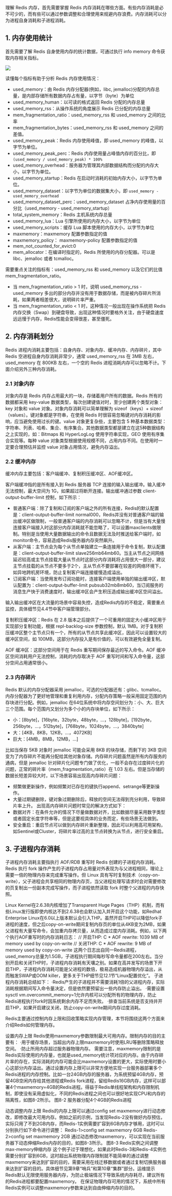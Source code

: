 理解 Redis 内存，首先需要掌握 Redis 内存消耗在哪些方面。有些内存消耗是必不可少的，而有些可以通过参数调整和合理使用来规避内存浪费。内存消耗可以分为进程自身消耗和子进程消耗。

## 1. 内存使用统计

首先需要了解 Redis 自身使用内存的统计数据，可通过执行 info memory 命令获取内存相关指标。

![](1)

读懂每个指标有助于分析 Redis 内存使用情况：
- used_memory：由 Redis 内存分配器(例如，libc, jemalloc)分配的内存总量，是内部存储所有数据内存占有量，以字节（byte）为单位
- used_memory_human：以可读的格式返回 Redis 分配的内存总量
- used_memory_rss：从操作系统的角度展示 Redis 已分配的内存总量
- mem_fragmentation_ratio：used_memory_rss 和 used_memory 之间的比率
- mem_fragmentation_bytes：used_memory_rss 和 used_memory 之间的差值。
- used_memory_peak：Redis 内存使用峰值，即 used_memory 的峰值，以字节为单位。
- used_memory_peak_perc：Redis 内存使用量占峰值内存的百分比，即 `(used_memory / used_memory_peak) * 100%`
- used_memory_overhead：服务器为管理其内部数据结构而分配的内存大小，以字节为单位。
- used_memory_startup：Redis 在启动时消耗的初始内存大小，以字节为单位。
- used_memory_dataset：以字节为单位的数据集大小，即 `used_memory - used_memory_overhead`
- used_memory_dataset_perc：used_memory_dataset 占净内存使用量的百分比（used_memory - used_memory_startup）
- total_system_memory：Redis 主机系统内存总量
- used_memory_lua：Lua 引擎所使用的内存大小，以字节为单位
- used_memory_scripts：缓存 Lua 脚本使用的内存大小，以字节为单位
- maxmemory：maxmemory 配置参数指定的值
- maxmemory_policy： maxmemory-policy 配置参数指定的值
- mem_not_counted_for_evict:0
- mem_allocator：在编译时指定的，Redis 所使用的内存分配器。可以是 libc、jemalloc 或者 tcmalloc。

需要重点关注的指标有：used_memory_rss 和 used_memory 以及它们的比值 mem_fragmentation_ratio。
- 当 mem_fragmentation_ratio > 1 时，说明 used_memory_rss - used_memory 多出的部分内存并没有用于数据存储，而是被内存碎片所消耗，如果两者相差很大，说明碎片率严重。
- 当 mem_fragmentation_ratio < 1 时，这种情况一般出现在操作系统把 Redis 内存交换（Swap）到硬盘导致，出现这种情况时要格外关注，由于硬盘速度远远慢于内存，Redis性能会变得很差，甚至僵死。

## 2. 内存消耗划分

Redis 进程内消耗主要包括：自身内存、对象内存、缓冲内存、内存碎片，其中 Redis 空进程自身内存消耗非常少，通常 used_memory_rss 在 3MB 左右，used_memory 在 800KB 左右，一个空的 Redis 进程消耗内存可以忽略不计。下面介绍另外三种内存消耗。

### 2.1 对象内存

对象内存是 Redis 内存占用最大的一块，存储着用户所有的数据。Redis 所有的数据都采用 key-value 数据类型，每次创建键值对时，至少创建两个类型对象：key 对象和 value 对象。对象内存消耗可以简单理解为 sizeof（keys）+ sizeof（values）。键对象都是字符串，在使用 Redis 时很容易忽略键对内存消耗的影响，应当避免使用过长的键。value 对象更复杂些，主要包含 5 种基本数据类型：字符串、列表、哈希、集合、有序集合。其他数据类型都是建立在这5种数据结构之上实现的，如：Bitmaps 和 HyperLogLog 使用字符串实现，GEO 使用有序集合实现等。每种 value 对象类型根据使用规模不同，占用内存不同。在使用时一定要合理预估并监控 value 对象占用情况，避免内存溢出。

### 2.2 缓冲内存

缓冲内存主要包括：客户端缓冲、复制积压缓冲区、AOF缓冲区。

客户端缓冲指的是所有接入到 Redis 服务器 TCP 连接的输入输出缓冲。输入缓冲无法控制，最大空间为 1G，如果超过将断开连接。输出缓冲通过参数 client-output-buffer-limit 控制，如下所示：
- 普通客户端：除了复制和订阅的客户端之外的所有连接，Redis的默认配置是：client-output-buffer-limit normal000，Redis并没有对普通客户端的输出缓冲区做限制，一般普通客户端的内存消耗可以忽略不计，但是当有大量慢连接客户端接入时这部分内存消耗就不能忽略了，可以设置maxclients做限制。特别是当使用大量数据输出的命令且数据无法及时推送给客户端时，如monitor命令，容易造成Redis服务器内存突然飙升。
- 从客户端：主节点会为每个从节点单独建立一条连接用于命令复制，默认配置是：client-output-buffer-limit slave256mb64mb60。当主从节点之间网络延迟较高或主节点挂载大量从节点时这部分内存消耗将占用很大一部分，建议主节点挂载的从节点不要多于2个，主从节点不要部署在较差的网络环境下，如异地跨机房环境，防止复制客户端连接缓慢造成溢出。
- 订阅客户端：当使用发布订阅功能时，连接客户端使用单独的输出缓冲区，默认配置为：client-output-buffer-limit pubsub32mb8mb60，当订阅服务的消息生产快于消费速度时，输出缓冲区会产生积压造成输出缓冲区空间溢出。

输入输出缓冲区在大流量的场景中容易失控，造成Redis内存的不稳定，需要重点监控，具体细节见4.4节中客户端管理部分。

复制积压缓冲区：Redis 在 2.8 版本之后提供了一个可重用的固定大小缓冲区用于实现部分复制功能，根据 repl-backlog-size 参数控制，默认 1MB。对于复制积压缓冲区整个主节点只有一个，所有的从节点共享此缓冲区，因此可以设置较大的缓冲区空间，如 100MB，这部分内存投入是有价值的，可以有效避免全量复制。

AOF 缓冲区：这部分空间用于在 Redis 重写期间保存最近的写入命令。AOF 缓冲区空间消耗用户无法控制，消耗的内存取决于 AOF 重写时间和写入命令量，这部分空间占用通常很小。

### 2.3 内存碎片

Redis 默认的内存分配器采用 jemalloc，可选的分配器还有：glibc、tcmalloc。内存分配器为了更好地管理和重复利用内存，分配内存策略一般采用固定范围的内存块进行分配。例如，jemalloc 在64位系统中将内存空间划分为：小、大、巨大三个范围。每个范围内又划分为多个小的内存块单位，如下所示：
- 小：[8byte]，[16byte，32byte，48byte，...，128byte]，[192byte，256byte，...，512byte]，[768byte，1024byte，...，3840byte]
- 大：[4KB，8KB，12KB，...，4072KB]
- 巨大：[4MB，8MB，12MB，...]

比如当保存 5KB 对象时 jemalloc 可能会采用 8KB 的块存储，而剩下的 3KB 空间变为了内存碎片不能再分配给其他对象存储。内存碎片问题虽然是所有内存服务的通病，但是 jemalloc 针对碎片化问题专门做了优化，一般不会存在过度碎片化的问题，正常的碎片率（mem_fragmentation_ratio）在 1.03 左右。但是当存储的数据长短差异较大时，以下场景容易出现高内存碎片问题：
- 频繁做更新操作，例如频繁对已存在的键执行append、setrange等更新操作。
- 大量过期键删除，键对象过期删除后，释放的空间无法得到充分利用，导致碎片率上升。
出现高内存碎片问题时常见的解决方式如下：
- 数据对齐：在条件允许的情况下尽量做数据对齐，比如数据尽量采用数字类型或者固定长度字符串等，但是这要视具体的业务而定，有些场景无法做到。
- 安全重启：重启节点可以做到内存碎片重新整理，因此可以利用高可用架构，如Sentinel或Cluster，将碎片率过高的主节点转换为从节点，进行安全重启。

## 3. 子进程内存消耗

子进程内存消耗主要指执行 AOF/RDB 重写时 Redis 创建的子进程内存消耗。Redis 执行 fork 操作产生的子进程内存占用量对外表现为与父进程相同，理论上需要一倍的物理内存来完成重写操作。但 Linux 具有写时复制技术（copy-on-write），父子进程会共享相同的物理内存页，当父进程处理写请求时会对需要修改的页复制出一份副本完成写操作，而子进程依然读取 fork 时整个父进程的内存快照。

Linux Kernel在2.6.38内核增加了Transparent Huge Pages（THP）机制，而有些Linux发行版即使内核达不到2.6.38也会默认加入并开启这个功能，如Redhat Enterprise Linux在6.0以上版本默认会引入THP。虽然开启THP可以降低fork子进程的速度，但之后copy-on-write期间复制内存页的单位从4KB变为2MB，如果父进程有大量写命令，会加重内存拷贝量，从而造成过度内存消耗。例如，以下两个执行AOF重写时的内存消耗日志：
// 开启THP:
C * AOF rewrite: 1039 MB of memory used by copy-on-write
// 关闭THP:
C * AOF rewrite: 9 MB of memory used by copy-on-write
这两个日志出自同一Redis进程，used_memory总量为1.5GB，子进程执行期间每秒写命令量都在200左右。当分别开启和关闭THP时，子进程内存消耗有天壤之别。如果在高并发写的场景下开启THP，子进程内存消耗可能是父进程的数倍，极易造成机器物理内存溢出，从而触发SWAP或OOM killer，更多关于THP细节见12.1节“Linux配置优化”。
子进程内存消耗总结如下：
·Redis产生的子进程并不需要消耗1倍的父进程内存，实际消耗根据期间写入命令量决定，但是依然要预留出一些内存防止溢出。
·需要设置sysctl vm.overcommit_memory=1允许内核可以分配所有的物理内存，防止Redis进程执行fork时因系统剩余内存不足而失败。
·排查当前系统是否支持并开启THP，如果开启建议关闭，防止copy-on-write期间内存过度消耗。

Redis主要通过控制内存上限和回收策略实现内存管理，本节将围绕这两个方面来介绍Redis如何管理内存。

设置内存上限
Redis使用maxmemory参数限制最大可用内存。限制内存的目的主要有：
·用于缓存场景，当超出内存上限maxmemory时使用LRU等删除策略释放空间。
·防止所用内存超过服务器物理内存。
需要注意，maxmemory限制的是Redis实际使用的内存量，也就是used_memory统计项对应的内存。由于内存碎片率的存在，实际消耗的内存可能会比maxmemory设置的更大，实际使用时要小心这部分内存溢出。通过设置内存上限可以非常方便地实现一台服务器部署多个Redis进程的内存控制。比如一台24GB内存的服务器，为系统预留4GB内存，预留4GB空闲内存给其他进程或Redis fork进程，留给Redis16GB内存，这样可以部署4个maxmemory=4GB的Redis进程。得益于Redis单线程架构和内存限制机制，即使没有采用虚拟化，不同的Redis进程之间也可以很好地实现CPU和内存的隔离性，如图8-2所示。
图8-2 服务器分配4个4GB的Redis进程


动态调整内存上限
Redis的内存上限可以通过config set maxmemory进行动态修改，即修改最大可用内存。例如之前的示例，当发现Redis-2没有做好内存预估，实际只用了不到2GB内存，而Redis-1实例需要扩容到6GB内存才够用，这时可以分别执行如下命令进行调整：
Redis-1>config set maxmemory 6GB
Redis-2>config set maxmemory 2GB
通过动态修改maxmemory，可以实现在当前服务器下动态伸缩Redis内存的目的，如图8-3所示。
图8-3 Redis实例之间调整max-memory伸缩内存
这个例子过于理想化，如果此时Redis-3和Redis-4实例也需要分别扩容到6GB，这时超出系统物理内存限制就不能简单的通过调整maxmemory来达到扩容的目的，需要采用在线迁移数据或者通过复制切换服务器来达到扩容的目的。具体细节见第9章“哨兵”和第10章“集群”部分。运维提示
Redis默认无限使用服务器内存，为防止极端情况下导致系统内存耗尽，建议所有的Redis进程都要配置maxmemory。
在保证物理内存可用的情况下，系统中所有Redis实例可以调整maxmemory参数来达到自由伸缩内存的目的。
